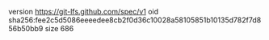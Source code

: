 version https://git-lfs.github.com/spec/v1
oid sha256:fee2c5d5086eeeedee8cb2f0d36c10028a58105851b10135d782f7d856b50bb9
size 686
